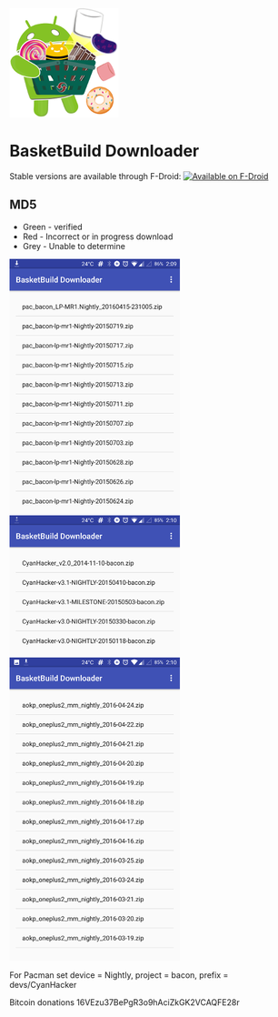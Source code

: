 ![Alt text](app/src/main/res/mipmap-xxxhdpi/ic_launcher.png?raw=true "BasketBuild Downloader")
# BasketBuild Downloader
Stable versions are available through F-Droid:
<a href="https://f-droid.org/repository/browse/?fdid=org.basketbuilddownloader"><img
      alt="Available on F-Droid" height="45" src="https://raw.githubusercontent.com/daktak/androidpn-client/master/screenshots/fdroid.png" /></a>

## MD5
* Green - verified
* Red - Incorrect or in progress download
* Grey - Unable to determine

![Alt text](fastlane/metadata/android/en-US/phoneScreenshots/pacman.png?raw=true "Pacman")
![Alt text](fastlane/metadata/android/en-US/phoneScreenshots/cyan.png?raw=true "CyanHacker")
![Alt text](fastlane/metadata/android/en-US/phoneScreenshots/aokp.png?raw=true "AOKP")

For Pacman set device = Nightly, project = bacon, prefix = devs/CyanHacker

Bitcoin donations 16VEzu37BePgR3o9hAciZkGK2VCAQFE28r
